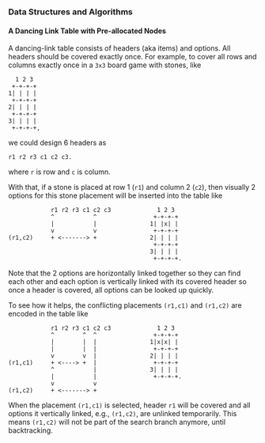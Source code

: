 ### Data Structures and Algorithms

#### A Dancing Link Table with Pre-allocated Nodes

A dancing-link table consists of headers (aka items) and options.  All headers
should be covered exactly once. For example, to cover all rows and columns
exactly once in a `3x3` board game with stones, like
```
  1 2 3
 +-+-+-+
1| | | |
 +-+-+-+
2| | | |
 +-+-+-+
3| | | |
 +-+-+-+,
```
we could design 6 headers as
```
r1 r2 r3 c1 c2 c3.
```
where `r` is row and `c` is column.

With that, if a stone is placed at row 1 (`r1`) and column 2 (`c2`), then
visually 2 options for this stone placement will be inserted into the table like
```
            r1 r2 r3 c1 c2 c3             1 2 3
            ^           ^                +-+-+-+
            |           |               1| |x| |
            v           v                +-+-+-+
(r1,c2)     + <-------> +               2| | | |
                                         +-+-+-+
                                        3| | | |
                                         +-+-+-+.
```
Note that the 2 options are horizontally linked together so they can find each
other and each option is vertically linked with its covered header so once a
header is covered, all options can be looked up quickly.

To see how it helps, the conflicting placements `(r1,c1)` and `(r1,c2)` are
encoded in the table like
```
            r1 r2 r3 c1 c2 c3             1 2 3
            ^        ^  ^                +-+-+-+
            |        |  |               1|x|x| |
            |        |  |                +-+-+-+
            v        v  |               2| | | |
(r1,c1)     + <----> +  |                +-+-+-+
            ^           |               3| | | |
            |           |                +-+-+-+.
            v           v
(r1,c2)     + <-------> +
```
When the placement `(r1,c1)` is selected, header `r1` will be covered and all
options it vertically linked, e.g., `(r1,c2)`, are unlinked temporarily. This
means `(r1,c2)` will not be part of the search branch anymore, until
backtracking.

